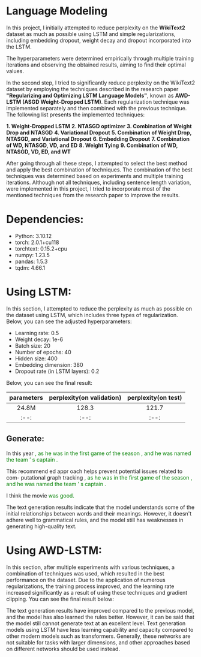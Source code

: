 # Language Modeling

In this project, I initially attempted to reduce perplexity on the **WikiText2** dataset as much as possible using LSTM and simple regularizations, including embedding dropout, weight decay and dropout incorporated into the LSTM.

The hyperparameters were determined empirically through multiple training iterations and observing the obtained results, aiming to find their optimal values.

In the second step, I tried to significantly reduce perplexity on the WikiText2 dataset by employing the techniques described in the research paper **"Regularizing and Optimizing LSTM Language Models"**, known as **AWD-LSTM (ASGD Weight-Dropped LSTM)**. Each regularization technique was implemented separately and then combined with the previous technique. The following list presents the implemented techniques:

**1. Weight-Dropped LSTM**
**2. NTASGD optimizer**
**3. Combination of Weight Drop and NTASGD**
**4. Variational Dropout**
**5. Combination of Weight Drop, NTASGD, and Variational Dropout**
**6. Embedding Dropout**
**7. Combination of WD, NTASGD, VD, and ED**
**8. Weight Tying**
**9. Combination of WD, NTASGD, VD, ED, and WT**

After going through all these steps, I attempted to select the best method and apply the best combination of techniques. The combination of the best techniques was determined based on experiments and multiple training iterations. Although not all techniques, including sentence length variation, were implemented in this project, I tried to incorporate most of the mentioned techniques from the research paper to improve the results.

# Dependencies:
* Python: 3.10.12
* torch: 2.0.1+cu118
* torchtext: 0.15.2+cpu
* numpy: 1.23.5
* pandas: 1.5.3
* tqdm: 4.66.1
# Using LSTM:
In this section, I attempted to reduce the perplexity as much as possible on the dataset using LSTM, which includes three types of regularization. Below, you can see the adjusted hyperparameters:

* Learning rate: 0.5
* Weight decay: 1e-6
* Batch size: 20
* Number of epochs: 40
* Hidden size: 400
* Embedding dimension: 380
* Dropout rate (in LSTM layers): 0.2

Below, you can see the final result:

|parameters | perplexity(on validation)| perplexity(on test)|
| :--: | :--: | :--: |
|24.8M      | 128.3                    | 121.7              |
| :--: | :--: | :--: |

## Generate:
In this year <span style="color: green"> , as he was in the first game of the season , and he was named the team ’ s captain . </span>

This recommend ed appr oach helps prevent potential issues related to com-
putational graph tracking <span style="color: green"> , as he was in the first game of the season , and he was named the team ’ s captain . </span>

I think the movie <span style="color: green"> was good. </span>

The text generation results indicate that the model understands some of the initial relationships between words and their meanings. However, it doesn't adhere well to grammatical rules, and the model still has weaknesses in generating high-quality text.

# Using AWD-LSTM:

In this section, after multiple experiments with various techniques, a combination of techniques was used, which resulted in the best performance on the dataset. Due to the application of numerous regularizations, the training process improved, and the learning rate increased significantly as a result of using these techniques and gradient clipping. You can see the final result below:

The text generation results have improved compared to the previous model, and the model has also learned the rules better. However, it can be said that the model still cannot generate text at an excellent level. Text generation models using LSTM have less learning capability and capacity compared to other modern models such as transformers. Generally, these networks are not suitable for tasks with larger dimensions, and other approaches based on different networks should be used instead.

